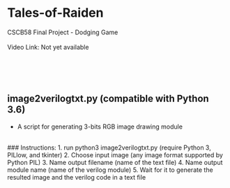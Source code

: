 # Tales-of-Raiden
CSCB58 Final Project - Dodging Game
<br />
<br />
Video Link: Not yet available
<br />
<br />
<br />
<br />
<br />
## image2verilogtxt.py (compatible with Python 3.6)
- A script for generating 3-bits RGB image drawing module
<br />
### Instructions:
1. run python3 image2verilogtxt.py (require Python 3, PILlow, and tkinter)
2. Choose input image (any image format supported by Python PIL)
3. Name output filename (name of the text file)
4. Name output module name (name of the verilog module)
5. Wait for it to generate the resulted image and the verilog code in a text file
